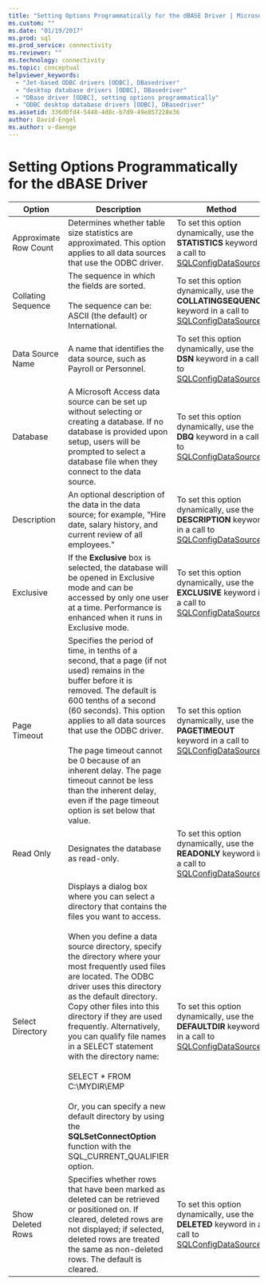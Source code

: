 ```yaml
---
title: "Setting Options Programmatically for the dBASE Driver | Microsoft Docs"
ms.custom: ""
ms.date: "01/19/2017"
ms.prod: sql
ms.prod_service: connectivity
ms.reviewer: ""
ms.technology: connectivity
ms.topic: conceptual
helpviewer_keywords: 
  - "Jet-based ODBC drivers [ODBC], DBasedriver"
  - "desktop database drivers [ODBC], DBasedriver"
  - "DBase driver [ODBC], setting options programmatically"
  - "ODBC desktop database drivers [ODBC], DBasedriver"
ms.assetid: 336d0fd4-5448-4d8c-b7d9-49e857228e36
author: David-Engel
ms.author: v-daenge
---
```

# Setting Options Programmatically for the dBASE Driver

|Option|Description|Method|  
|------------|-----------------|------------|  
|Approximate Row Count|Determines whether table size statistics are approximated. This option applies to all data sources that use the ODBC driver.|To set this option dynamically, use the **STATISTICS** keyword in a call to [SQLConfigDataSource](../../odbc/microsoft/sqlconfigdatasource-dbase-driver.md).|  
|Collating Sequence|The sequence in which the fields are sorted.<br /><br /> The sequence can be: ASCII (the default) or International.|To set this option dynamically, use the **COLLATINGSEQUENCE** keyword in a call to [SQLConfigDataSource](../../odbc/microsoft/sqlconfigdatasource-dbase-driver.md).|  
|Data Source Name|A name that identifies the data source, such as Payroll or Personnel.|To set this option dynamically, use the **DSN** keyword in a call to [SQLConfigDataSource](../../odbc/microsoft/sqlconfigdatasource-dbase-driver.md).|  
|Database|A Microsoft Access data source can be set up without selecting or creating a database. If no database is provided upon setup, users will be prompted to select a database file when they connect to the data source.|To set this option dynamically, use the **DBQ** keyword in a call to [SQLConfigDataSource](../../odbc/microsoft/sqlconfigdatasource-dbase-driver.md).|  
|Description|An optional description of the data in the data source; for example, "Hire date, salary history, and current review of all employees."|To set this option dynamically, use the **DESCRIPTION** keyword in a call to [SQLConfigDataSource](../../odbc/microsoft/sqlconfigdatasource-dbase-driver.md).|  
|Exclusive|If the **Exclusive** box is selected, the database will be opened in Exclusive mode and can be accessed by only one user at a time. Performance is enhanced when it runs in Exclusive mode.|To set this option dynamically, use the **EXCLUSIVE** keyword in a call to [SQLConfigDataSource](../../odbc/microsoft/sqlconfigdatasource-dbase-driver.md).|  
|Page Timeout|Specifies the period of time, in tenths of a second, that a page (if not used) remains in the buffer before it is removed. The default is 600 tenths of a second (60 seconds). This option applies to all data sources that use the ODBC driver.<br /><br /> The page timeout cannot be 0 because of an inherent delay. The page timeout cannot be less than the inherent delay, even if the page timeout option is set below that value.|To set this option dynamically, use the **PAGETIMEOUT** keyword in a call to [SQLConfigDataSource](../../odbc/microsoft/sqlconfigdatasource-dbase-driver.md).|  
|Read Only|Designates the database as read-only.|To set this option dynamically, use the **READONLY** keyword in a call to [SQLConfigDataSource](../../odbc/microsoft/sqlconfigdatasource-dbase-driver.md).|  
|Select Directory|Displays a dialog box where you can select a directory that contains the files you want to access.<br /><br /> When you define a data source directory, specify the directory where your most frequently used files are located. The ODBC driver uses this directory as the default directory. Copy other files into this directory if they are used frequently. Alternatively, you can qualify file names in a SELECT statement with the directory name:<br /><br /> SELECT \* FROM C:\MYDIR\EMP<br /><br /> Or, you can specify a new default directory by using the **SQLSetConnectOption** function with the SQL_CURRENT_QUALIFIER option.|To set this option dynamically, use the **DEFAULTDIR** keyword in a call to [SQLConfigDataSource](../../odbc/microsoft/sqlconfigdatasource-dbase-driver.md).|  
|Show Deleted Rows|Specifies whether rows that have been marked as deleted can be retrieved or positioned on. If cleared, deleted rows are not displayed; if selected, deleted rows are treated the same as non-deleted rows. The default is cleared.|To set this option dynamically, use the **DELETED** keyword in a call to [SQLConfigDataSource](../../odbc/microsoft/sqlconfigdatasource-dbase-driver.md).|
